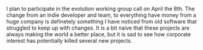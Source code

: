 I plan to participate in the evolution working group call on April the 8th.
The change from an indie developer and team, to everything have money from a huge company is definetely something I have noticed from old software that struggled to keep up with changes.  It is a bit naive that these projects are always making the world a better place, but it is sad to see how corporate interest has potentially killed several new projects.
